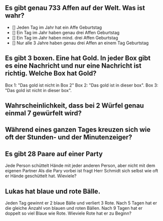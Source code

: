 ## Es gibt genau 733 Affen auf der Welt. Was ist wahr?

- [] Jeden Tag im Jahr hat ein Affe Geburtstag
- [] Ein Tag im Jahr haben genau drei Affen Geburtstag
- [] Ein Tag im Jahr haben mind. drei Affen Geburtstag
- [] Nur alle 3 Jahre haben genau drei Affen an einem Tag Geburtstag

## Es gibt 3 boxen. Eine hat Gold. In jeder Box gibt es eine Nachricht und nur eine Nachricht ist richtig. Welche Box hat Gold?

Box 1: "Das gold ist nicht in Box 2"
Box 2: "Das gold ist in dieser box".
Box 3: "Das gold ist nicht in dieser box".

## Wahrscheinlichkeit, dass bei 2 Würfel genau einmal 7 gewürfelt wird?

## Während eines ganzen Tages kreuzen sich wie oft der Stunden- und der Minutenzeiger?

## Es gibt 28 Paare auf einer Party

Jede Person schüttelt Hände mit jeder anderen Person, aber nicht mit dem eigenen Partner
Als die Pary vorbei ist fragt Herr Schmidt sich selbst wie oft er Hände geschüttelt hat. Wieviele?

## Lukas hat blaue und rote Bälle.

Jeden Tag gewinnt er 2 blaue Bälle und verliert 3 Rote.
Nach 5 Tagen hat er die gleiche Anzahl von blauen und roten Bällen.
Nach 9 Tagen hat er doppelt so viel Blaue wie Rote.
Wieviele Rote hat er zu Beginn?
